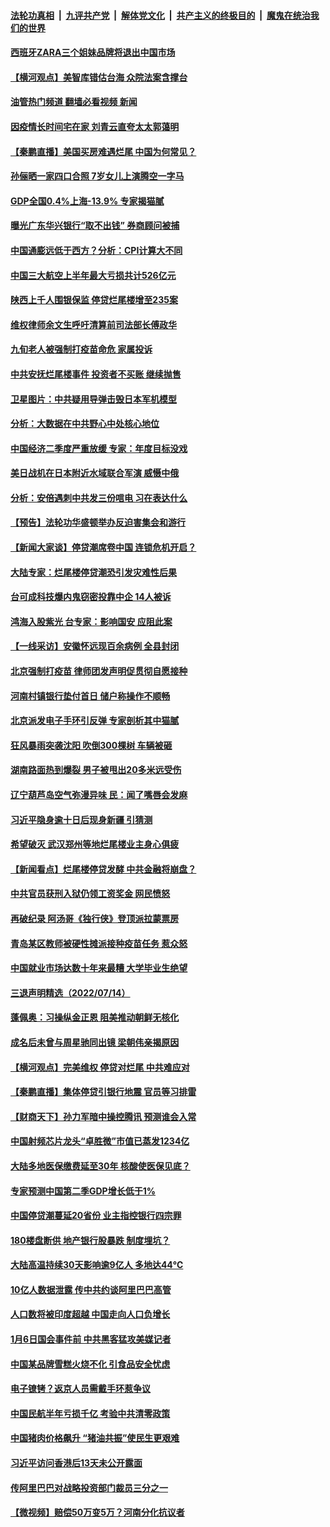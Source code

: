 ####  [法轮功真相](../../../../basic/blob/master/README.md?t=07160832) &nbsp;|&nbsp; [九评共产党](../../../../9ping.md/blob/master/README.md?t=07160832) &nbsp;|&nbsp; [解体党文化](../../../../jtdwh.md/blob/master/README.md?t=07160832)  &nbsp;|&nbsp; [共产主义的终极目的](../../../../gczydzjmd.md/blob/master/README.md?t=07160832) &nbsp;|&nbsp; [魔鬼在统治我们的世界](../../../../mgztzwmdsj.md/blob/master/README.md?t=07160832) 

#### [西班牙ZARA三个姐妹品牌将退出中国市场](../pages/nsc413/n13781896.md?t=07160832) 

#### [【横河观点】美智库错估台海 众院法案含撑台](../pages/nsc413/n13781902.md?t=07160832) 

#### [油管热门频道 翻墙必看视频 新闻](http://45.76.130.85:81/youtube.html?07160832)

#### [因疫情长时间宅在家 刘青云直夸太太郭蔼明](../pages/nsc413/n13781880.md?t=07160832) 

#### [【秦鹏直播】美国买房难遇烂尾 中国为何常见？](../pages/nsc413/n13781552.md?t=07160832) 

#### [孙俪晒一家四口合照 7岁女儿上演腾空一字马](../pages/nsc413/n13781856.md?t=07160832) 

#### [GDP全国0.4%上海-13.9% 专家揭猫腻](../pages/nsc413/n13781772.md?t=07160832) 

#### [曝光广东华兴银行“取不出钱” 券商顾问被捕](../pages/nsc413/n13781855.md?t=07160832) 

#### [中国通膨远低于西方？分析：CPI计算大不同](../pages/nsc413/n13781786.md?t=07160832) 

#### [中国三大航空上半年最大亏损共计526亿元](../pages/nsc413/n13781877.md?t=07160832) 

#### [陕西上千人围银保监 停贷烂尾楼增至235案](../pages/nsc413/n13781579.md?t=07160832) 

#### [维权律师余文生呼吁清算前司法部长傅政华](../pages/nsc413/n13781829.md?t=07160832) 

#### [九旬老人被强制打疫苗命危 家属投诉](../pages/nsc413/n13781589.md?t=07160832) 

#### [中共安抚烂尾楼事件 投资者不买账 继续抛售](../pages/nsc413/n13781732.md?t=07160832) 

#### [卫星图片：中共疑用导弹击毁日本军机模型](../pages/nsc413/n13781733.md?t=07160832) 

#### [分析：大数据在中共野心中处核心地位](../pages/nsc413/n13781736.md?t=07160832) 

#### [中国经济二季度严重放缓 专家：年度目标没戏](../pages/nsc413/n13781686.md?t=07160832) 

#### [美日战机在日本附近水域联合军演 威慑中俄](../pages/nsc413/n13781581.md?t=07160832) 

#### [分析：安倍遇刺中共发三份唁电 习在表达什么](../pages/nsc413/n13781014.md?t=07160832) 

#### [【预告】法轮功华盛顿举办反迫害集会和游行](../pages/nsc413/n13781661.md?t=07160832) 

#### [【新闻大家谈】停贷潮席卷中国 连锁危机开启？](../pages/nsc413/n13781582.md?t=07160832) 

#### [大陆专家：烂尾楼停贷潮恐引发灾难性后果](../pages/nsc413/n13781577.md?t=07160832) 

#### [台可成科技爆内鬼窃密投靠中企 14人被诉](../pages/nsc413/n13781539.md?t=07160832) 

#### [鸿海入股紫光 台专家：影响国安 应阻此案](../pages/nsc413/n13781172.md?t=07160832) 

#### [【一线采访】安徽怀远现百余病例 全县封闭](../pages/nsc413/n13781512.md?t=07160832) 

#### [北京强制打疫苗 律师团发声明促贯彻自愿接种](../pages/nsc413/n13781505.md?t=07160832) 

#### [河南村镇银行垫付首日 储户称操作不顺畅](../pages/nsc413/n13781540.md?t=07160832) 

#### [北京派发电子手环引反弹 专家剖析其中猫腻](../pages/nsc413/n13781469.md?t=07160832) 

#### [狂风暴雨突袭沈阳 吹倒300棵树 车辆被砸](../pages/nsc413/n13781467.md?t=07160832) 

#### [湖南路面热到爆裂 男子被甩出20多米远受伤](../pages/nsc413/n13781453.md?t=07160832) 

#### [辽宁葫芦岛空气弥漫异味 民：闻了嘴唇会发麻](../pages/nsc413/n13781384.md?t=07160832) 

#### [习近平隐身逾十日后现身新疆 引猜测](../pages/nsc413/n13781347.md?t=07160832) 

#### [希望破灭 武汉郑州等地烂尾楼业主身心俱疲](../pages/nsc413/n13781370.md?t=07160832) 

#### [【新闻看点】烂尾楼停贷发酵 中共金融将崩盘？](../pages/nsc413/n13781224.md?t=07160832) 

#### [中共官员获刑入狱仍领工资奖金 网民愤怒](../pages/nsc413/n13781303.md?t=07160832) 

#### [再破纪录 阿汤哥《独行侠》登顶派拉蒙票房](../pages/nsc413/n13781107.md?t=07160832) 


#### [青岛某区教师被硬性摊派接种疫苗任务 惹众怒](../pages/nsc413/n13781241.md?t=07160832) 

#### [中国就业市场达数十年来最糟 大学毕业生绝望](../pages/nsc413/n13781191.md?t=07160832) 

#### [三退声明精选（2022/07/14）](../pages/nsc413/n13781207.md?t=07160832) 

#### [蓬佩奥：习操纵金正恩 阻美推动朝鲜无核化](../pages/nsc413/n13781070.md?t=07160832) 

#### [成名后未曾与周星驰同出镜 梁朝伟亲揭原因](../pages/nsc413/n13781025.md?t=07160832) 

#### [【横河观点】完美维权 停贷对烂尾 中共难应对](../pages/nsc413/n13781103.md?t=07160832) 

#### [【秦鹏直播】集体停贷引银行地震 官员等习排雷](../pages/nsc413/n13780873.md?t=07160832) 

#### [【财商天下】孙力军暗中操控腾讯 预测谁会入常](../pages/nsc413/n13781055.md?t=07160832) 

#### [中国射频芯片龙头“卓胜微”市值已蒸发1234亿](../pages/nsc413/n13781080.md?t=07160832) 

#### [大陆多地医保缴费延至30年 核酸使医保见底？](../pages/nsc413/n13780779.md?t=07160832) 

#### [专家预测中国第二季GDP增长低于1%](../pages/nsc413/n13781063.md?t=07160832) 

#### [中国停贷潮蔓延20省份 业主指控银行四宗罪](../pages/nsc413/n13781035.md?t=07160832) 

#### [180楼盘断供 地产银行股暴跌 制度埋坑？](../pages/nsc413/n13780778.md?t=07160832) 

#### [大陆高温持续30天影响逾9亿人 多地达44℃](../pages/nsc413/n13780960.md?t=07160832) 

#### [10亿人数据泄露 传中共约谈阿里巴巴高管](../pages/nsc413/n13780981.md?t=07160832) 

#### [人口数将被印度超越 中国走向人口负增长](../pages/nsc413/n13781026.md?t=07160832) 

#### [1月6日国会事件前 中共黑客猛攻美媒记者](../pages/nsc413/n13780891.md?t=07160832) 

#### [中国某品牌雪糕火烧不化 引食品安全忧虑](../pages/nsc413/n13781015.md?t=07160832) 

#### [电子镣铐？返京人员需戴手环惹争议](../pages/nsc413/n13780894.md?t=07160832) 

#### [中国民航半年亏损千亿 考验中共清零政策](../pages/nsc413/n13781001.md?t=07160832) 

#### [中国猪肉价格飙升 “猪油共振”使民生更艰难](../pages/nsc413/n13780987.md?t=07160832) 

#### [习近平访问香港后13天未公开露面](../pages/nsc413/n13780964.md?t=07160832) 

#### [传阿里巴巴对战略投资部门裁员三分之一](../pages/nsc413/n13780927.md?t=07160832) 

#### [【微视频】赔偿50万变5万？河南分化抗议者](../pages/nsc413/n13780869.md?t=07160832) 

<img src='http://gfw-breaker.win/goodnews/indexes/nsc413.md' width='0px' height='0px'/>
